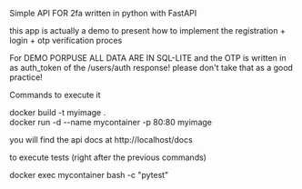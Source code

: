 Simple API FOR 2fa written in python with FastAPI

this app is actually a demo to present how to implement the registration + login + otp verification proces



For DEMO PORPUSE ALL DATA ARE IN SQL-LITE and the OTP is written in as auth_token of the /users/auth response! please don't take that as a good practice!


Commands to execute it

docker build -t myimage .  
docker run -d --name mycontainer -p 80:80 myimage

you will find the api docs at http://localhost/docs

to execute tests (right after the previous commands)

docker exec mycontainer bash -c "pytest"
